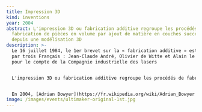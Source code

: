 ```yaml
---
title: Impression 3D
kind: inventions
year: 2004
abstract: L'impression 3D ou fabrication additive regroupe les procédés de
  fabrication de pièces en volume par ajout de matière en couches successives
  depuis une modélisation 3D
description: >-
  Le 16 juillet 1984, le 1er brevet sur la « fabrication additive » est déposé,
  par trois Français : Jean-Claude André, Olivier de Witte et Alain le Méhauté,
  pour le compte de la Compagnie industrielle des lasers


  L'impression 3D ou fabrication additive regroupe les procédés de fabrication de pièces en volume par ajout de matière en couches successives depuis une modélisation 3D, par opposition à la fabrication soustractive. Le principe reste proche de celui d'une imprimante 2D classique à cette grande différence près : c'est l'empilement des couches qui crée le volume. Elle est utilisée dans des domaines aussi variés que le prototypage, l'industrie, l'aéronautique, la construction, l'armée, la bio-impression ou l'alimentation


  En 2004, [Adrian Bowyer](https://fr.wikipedia.org/wiki/Adrian_Bowyer "Adrian Bowyer") crée le projet [RepRap](https://fr.wikipedia.org/wiki/RepRap "RepRap"), premier projet open source d’imprimante 3D, et donne naissance à la [culture maker](https://fr.wikipedia.org/wiki/Culture_maker)
image: /images/events/ultimaker-original-1st.jpg
---
```

